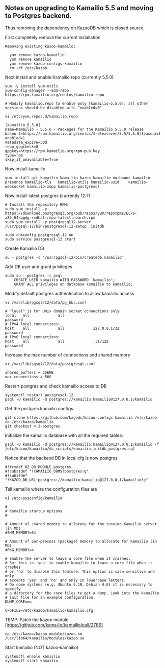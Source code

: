 ## Notes on upgrading to Kamailio 5.5 and moving to Postgres backend.

Thus removing the dependency on KazooDB which is closed source.

First completely remove the current installation 

```
Removing existing kazoo-kamailo:

  yum remove kazoo-kamailio
  yum remove kamailio
  yum remove kazoo-configs-kamailio
  rm -rf /etc/kazoo
```
Next install and enable Kamailio repo (currently 5.5.0)
```
yum -y install yum-utils
yum-config-manager --add-repo https://rpm.kamailio.org/centos/kamailio.repo

# Modify kamailio.repo to enable only [kamailio-5.5.0]; all other versions should be disabled with "enabled=0"

vi /etc/yum.repos.d/kamailio.repo

[kamailio-5.5.0]
name=Kamailio - 5.5.0 - Packages for the Kamailio 5.5.0 release
baseurl=https://rpm.kamailio.org/centos/$releasever/5.5/5.5.0/$basearch/
enabled=1
metadata_expire=30d
repo_gpgcheck=0
gpgkey=https://rpm.kamailio.org/rpm-pub.key
type=rpm
skip_if_unavailable=True
```
Now install kamailio
```
yum install git kamailio kamailio-kazoo kamailio-outbound kamailio-presence kamailio-tls   kamailio-utils kamailio-uuid    kamailio-websocket kamailio-xmpp kamailio-postgresql
```
Now install latest postgres (currently 12.7)
```
# Install the repository RPM:
sudo yum install -y https://download.postgresql.org/pub/repos/yum/reporpms/EL-6-x86_64/pgdg-redhat-repo-latest.noarch.rpm
sudo yum install -y postgresql12-server
/usr/pgsql-12/bin/postgresql-12-setup  initdb

sudo chkconfig postgresql-12 on
sudo service postgresql-12 start
```
Create Kamailio DB
```
su - postgres -c '/usr/pgsql-12/bin/createdb kamailio'
```
Add DB user and grant privileges
```
sudo su - postgres -c psql
	CREATE USER kamailio WITH PASSWORD 'kamailio';
	GRANT ALL privileges on database kamailio to kamailio;
```
Modify default postgres authentication to allow kamailio access
```
vi /var/lib/pgsql/12/data/pg_hba.conf

# "local" is for Unix domain socket connections only
local   all             all                                     password
# IPv4 local connections:
host    all             all             127.0.0.1/32            password
# IPv6 local connections:
host    all             all             ::1/128                 password
```
Increase the max number of connections and shared memory
```
vi /var/lib/pgsql/12/data/postgresql.conf

shared_buffers = 256MB
max_connections = 500 
```
Restart postgres and check kamailio access to DB
```
systemctl restart postgresql-12
psql -U kamailio -d postgres://kamailio:kamailio@127.0.0.1/kamailio
```
Get the postgres kamailio configs:
```
git clone https://github.com/kageds/kazoo-configs-kamailio /etc/kazoo
cd /etc/kazoo/kamailio
git checkout 4.3-postgres
```
Initialize the kamailio database with all the required tables:
```
psql -U kamailio -d postgres://kamailio:kamailio@127.0.0.1/kamailio -f /etc/kazoo/kamailio/db_scripts/kamailio_initdb_postgres.sql
```
Notice that the backend DB in local.cfg is now postgres
```
#!trydef KZ_DB_MODULE postgres
#!substdef "!KAMAILIO_DBMS!postgres!g"
#!substdef "!KAZOO_DB_URL!postgres://kamailio:kamailio@127.0.0.1/kamailio!g"
```
Tell kamailio where the configuration files are
```
vi /etc/sysconfig/kamailio

#
# Kamailio startup options
#

# Amount of shared memory to allocate for the running Kamailio server (in Mb)
#SHM_MEMORY=64

# Amount of per-process (package) memory to allocate for Kamailio (in Mb)
#PKG_MEMORY=4

# Enable the server to leave a core file when it crashes.
# Set this to 'yes' to enable kamailio to leave a core file when it crashes
# or 'no' to disable this feature. This option is case sensitive and only
# accepts 'yes' and 'no' and only in lowercase letters.
# On some systems (e.g. Ubuntu 6.10, Debian 4.0) it is necessary to specify
# a directory for the core files to get a dump. Look into the kamailio
# init file for an example configuration.
DUMP_CORE=no

CFGFILE=/etc/kazoo/kamailio/kamailio.cfg
```
TEMP: Patch the kazoo module
[https://github.com/kamailio/kamailio/pull/2786]
```
cp /etc/kazoo/kazoo_module/kazoo.so /usr/lib64/kamailio/modules/kazoo.so
```
Start kamailio (NOT kazoo-kamailio)
```
systemctl enable kamailio
systemctl start kamailio
```

